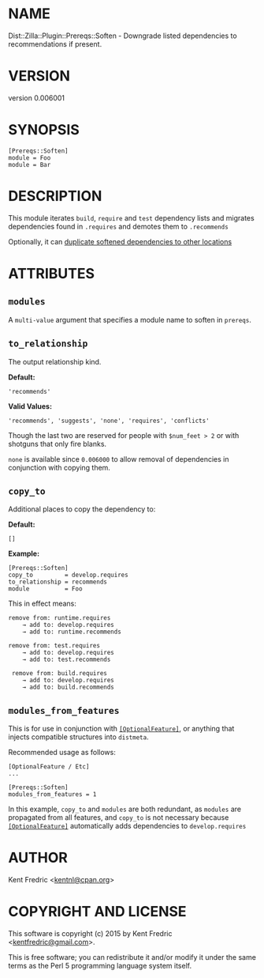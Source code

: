 # NAME

Dist::Zilla::Plugin::Prereqs::Soften - Downgrade listed dependencies to recommendations if present.

# VERSION

version 0.006001

# SYNOPSIS

    [Prereqs::Soften]
    module = Foo
    module = Bar

# DESCRIPTION

This module iterates `build`, `require` and `test` dependency lists and migrates dependencies found in `.requires` and
demotes them to `.recommends`

Optionally, it can [duplicate softened dependencies to other locations](#copy_to)

# ATTRIBUTES

## `modules`

A `multi-value` argument that specifies a module name to soften in `prereqs`.

## `to_relationship`

The output relationship kind.

**Default:**

    'recommends'

**Valid Values:**

    'recommends', 'suggests', 'none', 'requires', 'conflicts'

Though the last two are reserved for people with `$num_feet > 2` or with shotguns that only fire blanks.

`none` is available since `0.006000` to allow removal of dependencies in conjunction with copying them.

## `copy_to`

Additional places to copy the dependency to:

**Default:**

    []

**Example:**

    [Prereqs::Soften]
    copy_to         = develop.requires
    to_relationship = recommends
    module          = Foo

This in effect means:

    remove from: runtime.requires
        → add to: develop.requires
        → add to: runtime.recommends

    remove from: test.requires
        → add to: develop.requires
        → add to: test.recommends

     remove from: build.requires
        → add to: develop.requires
        → add to: build.recommends

## `modules_from_features`

This is for use in conjunction with [`[OptionalFeature]`](https://metacpan.org/pod/Dist::Zilla::Plugin::OptionalFeature), or anything that injects
compatible structures into `distmeta`.

Recommended usage as follows:

    [OptionalFeature / Etc]
    ...

    [Prereqs::Soften]
    modules_from_features = 1

In this example, `copy_to` and `modules` are both redundant, as `modules` are propagated from all features,
and `copy_to` is not necessary because  [`[OptionalFeature]`](https://metacpan.org/pod/Dist::Zilla::Plugin::OptionalFeature) automatically adds
dependencies to `develop.requires`

# AUTHOR

Kent Fredric &lt;kentnl@cpan.org>

# COPYRIGHT AND LICENSE

This software is copyright (c) 2015 by Kent Fredric &lt;kentfredric@gmail.com>.

This is free software; you can redistribute it and/or modify it under
the same terms as the Perl 5 programming language system itself.
